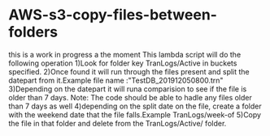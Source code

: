 # AWS-s3-copy-files-between-folders
this is a work in progress a the moment
This lambda script will do the following operation
1)Look for folder key TranLogs/Active in buckets specified.
2)Once found it will run through the files present and split the datepart from it.Example file name :"TestDB_201912050800.trn"
3)Depending on the datepart it will runa comparision to see if the file is older than 7 days.
Note: The code should be able to hadle any files older than 7 days as well
4)depending on the split date on the file, create a folder with the weekend date that the file falls.Example TranLogs/week-of<weekend>
5)Copy the file in that folder and delete from the TranLogs/Active/ folder.
